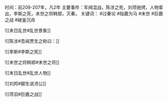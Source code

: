 时间：前208-207年，凡2年
主要事件：军阀混战，陈涉之死，刘项驰骋，人物辈出，李斯之死，末世之将韩邯，灭秦。
关键词： #过秦论 #指鹿为马 #末世 #巨鹿之战 #破釜沉舟

![[末日乱世#乱世景象]]

![[陈涉#吾闻贾生之称曰：]]

![[李斯#李斯之死]]


![[末世之将韩邯#末世之将]]

![[末日乱世#乱世人物]]

![[刘邦#郦生说沛公]]

![[项羽#巨鹿之战]]

